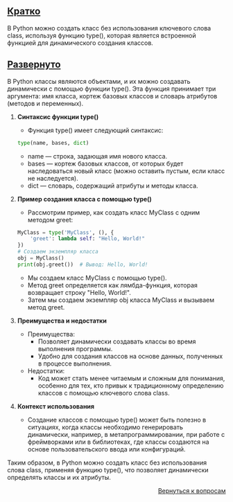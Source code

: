 ## <u>Кратко</u>

В Python можно создать класс без использования ключевого слова class, используя функцию type(), которая является
встроенной функцией для динамического создания классов.

## <u>Развернуто</u>

В Python классы являются объектами, и их можно создавать динамически с помощью функции type(). Эта функция принимает
три аргумента: имя класса, кортеж базовых классов и словарь атрибутов (методов и переменных).

1. **Синтаксис функции type()**
    - Функция type() имеет следующий синтаксис:
    ```Python
    type(name, bases, dict)
    ```
    - name — строка, задающая имя нового класса.
    - bases — кортеж базовых классов, от которых будет наследоваться новый класс (можно оставить пустым,
      если класс не наследуется).
    - dict — словарь, содержащий атрибуты и методы класса.

2. **Пример создания класса с помощью type()**
    - Рассмотрим пример, как создать класс MyClass с одним методом greet:
    ```Python
    MyClass = type('MyClass', (), {
        'greet': lambda self: "Hello, World!"
    })
    # Создаем экземпляр класса
    obj = MyClass()
    print(obj.greet())  # Вывод: Hello, World!
    ```
    - Мы создаем класс MyClass с помощью type().
    - Метод greet определяется как лямбда-функция, которая возвращает строку "Hello, World!".
    - Затем мы создаем экземпляр obj класса MyClass и вызываем метод greet.

3. **Преимущества и недостатки**
    - Преимущества:
        - Позволяет динамически создавать классы во время выполнения программы.
        - Удобно для создания классов на основе данных, полученных в процессе выполнения.
    - Недостатки:
        - Код может стать менее читаемым и сложным для понимания, особенно для тех, кто привык к традиционному
          определению классов с помощью ключевого слова class.

4. **Контекст использования**
    - Создание классов с помощью type() может быть полезно в ситуациях, когда классы необходимо генерировать
      динамически, например, в метапрограммировании, при работе с фреймворками или в библиотеках, где классы создаются
      на основе пользовательского ввода или конфигураций.

Таким образом, в Python можно создать класс без использования слова class, применяя функцию type(), что позволяет
динамически определять классы и их атрибуты.

<div align="right">

[Вернуться к вопросам](../Вопросы.md)

</div>
